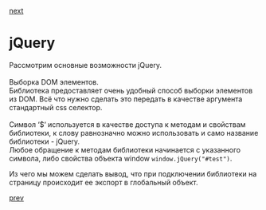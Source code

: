 <a href="04.md">next</a>

<h1>jQuery</h1>

<div>
Рассмотрим основные возможности jQuery.
</div>

<br/>

<div>
Выборка DOM элементов.<br/>
Библиотека предоставляет очень удобный способ выборки элементов из DOM.
Всё что нужно сделать это передать в качестве аргумента стандартный css селектор.
</div>

<br/>

<div>
Символ ‘$‘ используется в качестве доступа к методам и свойствам библиотеки, к слову равнозначно можно использовать и само название библиотеки - jQuery.
<br/>
Любое обращение к методам библиотеки начинается с указанного символа, либо свойства объекта window <code>window.jQuery("#test")</code>.

Из чего мы можем сделать вывод, что при подключении библиотеки на страницу происходит ее экспорт в глобальный объект.

</div>

<a href="02.md">prev</a>
